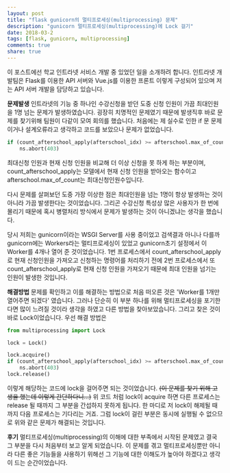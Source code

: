 ```yaml
---
layout: post
title: "flask gunicorn의 멀티프로세싱(multiprocessing) 문제"
description: "gunicorn 멀티프로세싱(multiprocessing)에 Lock 걸기"
date: 2018-03-2
tags: [flask, gunicorn, multiprocessing]
comments: true
share: true
---
```

이 포스트에선 학교 인트라넷 서비스 개발 중 있었던 일을 소개하려 합니다.
인트라넷 개발팀은 Flask를 이용한 API 서버와 Vue.js를 이용한 프론트 이렇게 구성되어 있으며 저는 API 서버 개발을 담당하고 있습니다.

**문제발생**
인트라넷의 기능 중 하나인 수강신청을 받던 도중 신청 인원이 가끔 최대인원을 1명 넘는 문제가 발생하였습니다.
굉장히 치명적인 문제였기 때문에 발생직후 바로 문제를 찾기위해 팀원이 다같이 모여 회의를 했습니다.
처음에는 제 실수로 인한 if 문 문제이거나 설계오류라고 생각하고 코드를 보았으나 문제가 없었습니다.
```python
if (count_afterschool_apply(afterschool_idx) >= afterschool.max_of_count):
    ns.abort(403)
```
최대신청 인원과 현재 신청 인원을 비교해 더 이상 신청을 못 하게 하는 부분이며, count_afterschool_apply는 모델에서 현재 신청 인원을 받아오는 함수이고 afterschool.max_of_count는 최대신청인원수입니다.

다시 문제를 살펴보던 도중 가장 이상한 점은 최대인원을 넘는 1명이 항상 발생하는 것이 아니라 가끔 발생한다는 것이었습니다. 그리곤 수강신청 특성상 많은 사용자가 한 번에 몰리기 때문에 혹시 병렬처리 방식에서 문제가 발생하는 것이 아니겠냐는 생각을 했습니다.

당시 저희는 gunicorn이라는 WSGI Server를 사용 중이었고 검색결과 아니나 다를까 gunicorn에는 Workers라는 멀티프로세싱이 있었고 gunicorn초기 설정에서 이 Worker를 4개나 열어 준 것이었습니다.
1번 프로세스에서 count_afterschool_apply로 현재 신청인원을 가져오고 신청하는 명령어를 처리하기 전에 2번 프로세스에서 또 count_afterschool_apply로 현재 신청 인원을 가져오기 때문에 최대 인원을 넘기는 인원이 발생한 것입니다.

**해결방법**
문제를 확인하고 이를 해결하는 방법으로 처음 떠오른 것은 'Worker를 1개만 열어주면 되겠다' 였습니다. 그러나 단순히 이 부분 하나를 위해 멀티프로세싱을 포기한다면 많이 느려질 것이라 생각을 하였고 다른 방법을 찾아보았습니다.
그리고 찾은 것이 바로 Lock이었습니다. 우선 해결 방법은
```python
from multiprocessing import Lock

lock = Lock()

lock.acquire()
if (count_afterschool_apply(afterschool_idx) >= afterschool.max_of_count):
	ns.abort(403)
lock.release()
```
이렇게 해당하는 코드에 lock을 걸어주면 되는 것이었습니다. ~~(이 문제를 찾기 위해 고생을 했는데 이렇게 간단하다니...)~~
위 코드 처럼 lock이 acquire 하면 다른 프로세스는 release 될 때까지 그 부분을 간섭하지 못하게 됩니다. 한 마디로 저 lock이 해제될 때까지 다음 프로세스는 기다리는 거죠. 그럼 lock이 걸린 부분은 동시에 실행될 수 없으므로 위와 같은 문제가 해결되는 것입니다.

**후기**
멀티프로세싱(multiprocessing)의 이해에 대한 부족에서 시작된 문제였고 결국 그 부분을 다시 처음부터 보고 알게 되었습니다. 이 문제를 겪고 멀티프로세싱뿐만 아니라 다른 좋은 기능들을 사용하기 위해선 그 기능에 대한 이해도가 높아야 하겠다고 생각이 드는 순간이었습니다.
